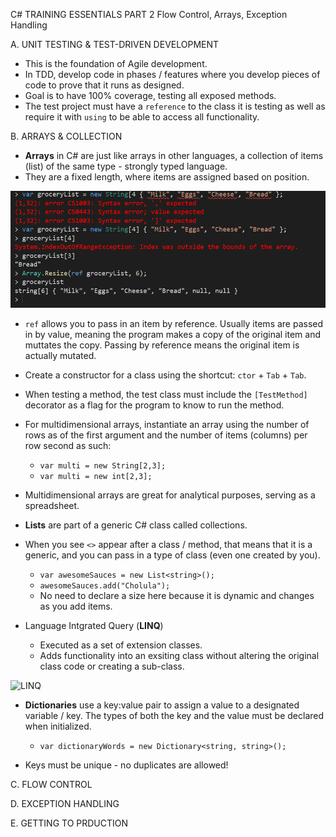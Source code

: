 C# TRAINING ESSENTIALS PART 2
Flow Control, Arrays, Exception Handling 

A. UNIT TESTING & TEST-DRIVEN DEVELOPMENT

 - This is the foundation of Agile development.
 - In TDD, develop code in phases / features where you develop pieces of code to prove that it runs as designed.
 - Goal is to have 100% coverage, testing all exposed methods.
 - The test project must have a `reference` to the class it is testing as well as require it with `using` to be able to access all functionality.

B. ARRAYS & COLLECTION

 - **Arrays** in C# are just like arrays in other languages, a collection of items (list) of the same type - strongly typed language.
 - They are a fixed length, where items are assigned based on position.

 ![Array](./assets/arrayDeclaration.png)

 - `ref` allows you to pass in an item by reference. Usually items are passed in by value, meaning the program makes a copy of the original item and muttates the copy. Passing by reference means the original item is actually mutated. 
 - Create a constructor for a class using the shortcut: `ctor` + `Tab` + `Tab`.
 - When testing a method, the test class must include the `[TestMethod]` decorator as a flag for the program to know to run the method.
 - For multidimensional arrays, instantiate an array using the number of rows as of the first argument and the number of items (columns) per row second as such:

    - `var multi = new String[2,3];`
    - `var multi = new int[2,3];`

 - Multidimensional arrays are great for analytical purposes, serving as a spreadsheet. 
 - **Lists** are part of a generic C# class called collections.
 - When you see `<>` appear after a class / method, that means that it is a generic, and you can pass in a type of class (even one created by you).
    - `var awesomeSauces = new List<string>();`
    - `awesomeSauces.add("Cholula");`
    - No need to declare a size here because it is dynamic and changes as you add items.
 - Language Intgrated Query (**LINQ**)
    - Executed as a set of extension classes.
    - Adds functionality into an exsiting class without altering the original class code or creating a sub-class.

![LINQ](./assets/linq)

 - **Dictionaries** use a key:value pair to assign a value to a designated variable / key. The types of both the key and the value must be declared when initialized.

    - `var dictionaryWords = new Dictionary<string, string>();`

 - Keys must be unique - no duplicates are allowed!

C. FLOW CONTROL

D. EXCEPTION HANDLING

E. GETTING TO PRDUCTION
